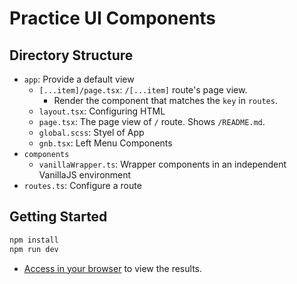 # Practice UI Components

## Directory Structure

- `app`: Provide a default view
  - `[...item]/page.tsx`: `/[...item]` route's page view.
    - Render the component that matches the `key` in `routes`.
  - `layout.tsx`: Configuring HTML
  - `page.tsx`: The page view of `/` route. Shows `/README.md`.
  - `global.scss`: Styel of App
  - `gnb.tsx`: Left Menu Components
- `components`
  - `vanillaWrapper.ts`: Wrapper components in an independent VanillaJS environment
- `routes.ts`: Configure a route

## Getting Started

```bash
npm install
npm run dev
```

- [Access in your browser](http://localhost:3000) to view the results.
